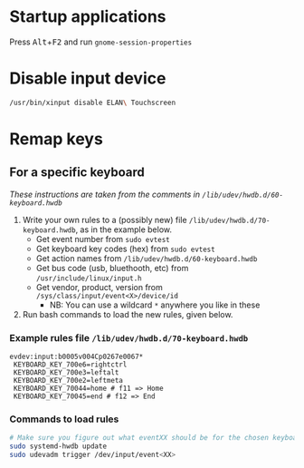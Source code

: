 # Startup applications
Press <kbd>Alt</kbd>+<kbd>F2</kbd> and run `gnome-session-properties`

# Disable input device
```bash
/usr/bin/xinput disable ELAN\ Touchscreen
```

# Remap keys

## For a specific keyboard
*These instructions are taken from the comments in `/lib/udev/hwdb.d/60-keyboard.hwdb`*

1. Write your own rules to a (possibly new) file `/lib/udev/hwdb.d/70-keyboard.hwdb`, as in the example below.
    - Get event number from `sudo evtest`
    - Get keyboard key codes (hex) from `sudo evtest`
    - Get action names from `/lib/udev/hwdb.d/60-keyboard.hwdb`
    - Get bus code (usb, bluethooth, etc) from `/usr/include/linux/input.h`
    - Get vendor, product, version from `/sys/class/input/event<X>/device/id`
        - NB: You can use a wildcard `*` anywhere you like in these
2. Run bash commands to load the new rules, given below.

### Example rules file `/lib/udev/hwdb.d/70-keyboard.hwdb`
```
evdev:input:b0005v004Cp0267e0067*
 KEYBOARD_KEY_700e6=rightctrl
 KEYBOARD_KEY_700e3=leftalt
 KEYBOARD_KEY_700e2=leftmeta
 KEYBOARD_KEY_70044=home # f11 => Home
 KEYBOARD_KEY_70045=end # f12 => End
```

### Commands to load rules
```bash
# Make sure you figure out what eventXX should be for the chosen keyboard. Use `sudo evtest` to find out.
sudo systemd-hwdb update
sudo udevadm trigger /dev/input/event<XX>
```
<!--stackedit_data:
eyJoaXN0b3J5IjpbMTM4MzEyMjM3MiwtMTcwMzk1MzMzNiwtMT
Y0MjM3NTIxM119
-->